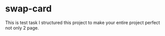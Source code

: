 # swap-card
This is test task
I structured this project to make your entire project perfect not only 2 page.
